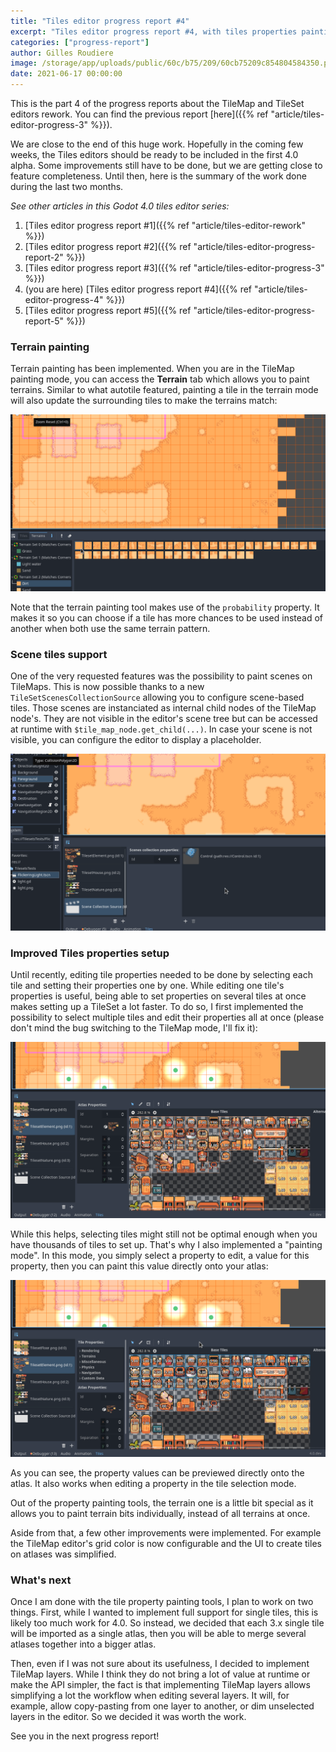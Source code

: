 ```yaml
---
title: "Tiles editor progress report #4"
excerpt: "Tiles editor progress report #4, with tiles properties painting and scene-based tiles support."
categories: ["progress-report"]
author: Gilles Roudiere
image: /storage/app/uploads/public/60c/b75/209/60cb75209c854804584350.png
date: 2021-06-17 00:00:00
---
```


This is the part 4 of the progress reports about the TileMap and TileSet editors rework. You can find the previous report [here]({{% ref "article/tiles-editor-progress-3" %}}).

We are close to the end of this huge work. Hopefully in the coming few weeks, the Tiles editors should be ready to be included in the first 4.0 alpha. Some improvements still have to be done, but we are getting close to feature completeness. Until then, here is the summary of the work done during the last two months.

*See other articles in this Godot 4.0 tiles editor series:*

1. [Tiles editor progress report #1]({{% ref "article/tiles-editor-rework" %}})
2. [Tiles editor progress report #2]({{% ref "article/tiles-editor-progress-report-2" %}})
3. [Tiles editor progress report #3]({{% ref "article/tiles-editor-progress-3" %}})
4. (you are here) [Tiles editor progress report #4]({{% ref "article/tiles-editor-progress-4" %}})
5. [Tiles editor progress report #5]({{% ref "article/tiles-editor-progress-report-5" %}})

### Terrain painting

Terrain painting has been implemented. When you are in the TileMap painting mode, you can access the **Terrain** tab which allows you to paint terrains. Similar to what autotile featured, painting a tile in the terrain mode will also update the surrounding tiles to make the terrains match:

![Terrain painting](/storage/app/uploads/public/60c/77d/94d/60c77d94dcef0176381258.gif)

Note that the terrain painting tool makes use of the `probability` property. It makes it so you can choose if a tile has more chances to be used instead of another when both use the same terrain pattern.

### Scene tiles support

One of the very requested features was the possibility to paint scenes on TileMaps. This is now possible thanks to a new `TileSetScenesCollectionSource` allowing you to configure scene-based tiles. Those scenes are instanciated as internal child nodes of the TileMap node's. They are not visible in the editor's scene tree but can be accessed at runtime with `$tile_map_node.get_child(...)`. In case your scene is not visible, you can configure the editor to display a placeholder.

![Scene tiles painting](/storage/app/uploads/public/60c/77e/95a/60c77e95aabc5449375753.gif)

### Improved Tiles properties setup

Until recently, editing tile properties needed to be done by selecting each tile and setting their properties one by one. While editing one tile's properties is useful, being able to set properties on several tiles at once makes setting up a TileSet a lot faster. To do so, I first implemented the possibility to select multiple tiles and edit their properties all at once (please don't mind the bug switching to the TileMap mode, I'll fix it):

![Multiple tiles editing](/storage/app/uploads/public/60c/780/772/60c780772be00473620423.gif)

While this helps, selecting tiles might still not be optimal enough when you have thousands of tiles to set up. That's why I also implemented a "painting mode". In this mode, you simply select a property to edit, a value for this property, then you can paint this value directly onto your atlas:

![painting_properties.gif](/storage/app/uploads/public/60c/781/61c/60c78161c4f8f655092423.gif)

As you can see, the property values can be previewed directly onto the atlas. It also works when editing a property in the tile selection mode.

Out of the property painting tools, the terrain one is a little bit special as it allows you to paint terrain bits individually, instead of all terrains at once.

Aside from that, a few other improvements were implemented. For example the TileMap editor's grid color is now configurable and the UI to create tiles on atlases was simplified.

### What's next

Once I am done with the tile property painting tools, I plan to work on two things. First, while I wanted to implement full support for single tiles, this is likely too much work for 4.0. So instead, we decided that each 3.x single tile will be imported as a single atlas, then you will be able to merge several atlases together into a bigger atlas.

Then, even if I was not sure about its usefulness, I decided to implement TileMap layers. While I think they do not bring a lot of value at runtime or make the API simpler, the fact is that implementing TileMap layers allows simplifying a lot the workflow when editing several layers. It will, for example, allow copy-pasting from one layer to another, or dim unselected layers in the editor. So we decided it was worth the work.

See you in the next progress report!
